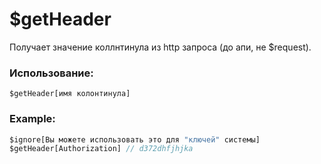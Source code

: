 # $getHeader
Получает значение коллнтинула из http запроса (до апи, не $request).

### Использование:
```
$getHeader[имя колонтинула]
```

### Example:
```js
$ignore[Вы можете использовать это для "ключей" системы]
$getHeader[Authorization] // d372dhfjhjka
```
